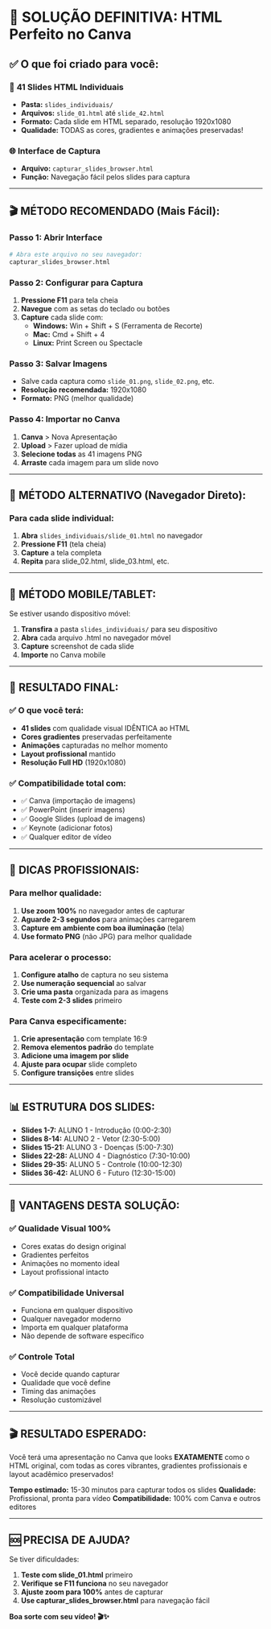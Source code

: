 # 🎯 SOLUÇÃO DEFINITIVA: HTML Perfeito no Canva

## ✅ O que foi criado para você:

### 📁 **41 Slides HTML Individuais**
- **Pasta:** `slides_individuais/`
- **Arquivos:** `slide_01.html` até `slide_42.html`
- **Formato:** Cada slide em HTML separado, resolução 1920x1080
- **Qualidade:** TODAS as cores, gradientes e animações preservadas!

### 🌐 **Interface de Captura**
- **Arquivo:** `capturar_slides_browser.html`
- **Função:** Navegação fácil pelos slides para captura

---

## 🎬 MÉTODO RECOMENDADO (Mais Fácil):

### **Passo 1: Abrir Interface**
```bash
# Abra este arquivo no seu navegador:
capturar_slides_browser.html
```

### **Passo 2: Configurar para Captura**
1. **Pressione F11** para tela cheia
2. **Navegue** com as setas do teclado ou botões
3. **Capture** cada slide com:
   - **Windows:** Win + Shift + S (Ferramenta de Recorte)
   - **Mac:** Cmd + Shift + 4
   - **Linux:** Print Screen ou Spectacle

### **Passo 3: Salvar Imagens**
- Salve cada captura como `slide_01.png`, `slide_02.png`, etc.
- **Resolução recomendada:** 1920x1080
- **Formato:** PNG (melhor qualidade)

### **Passo 4: Importar no Canva**
1. **Canva** > Nova Apresentação
2. **Upload** > Fazer upload de mídia
3. **Selecione todas** as 41 imagens PNG
4. **Arraste** cada imagem para um slide novo

---

## 🚀 MÉTODO ALTERNATIVO (Navegador Direto):

### **Para cada slide individual:**
1. **Abra** `slides_individuais/slide_01.html` no navegador
2. **Pressione F11** (tela cheia)
3. **Capture** a tela completa
4. **Repita** para slide_02.html, slide_03.html, etc.

---

## 📱 MÉTODO MOBILE/TABLET:

Se estiver usando dispositivo móvel:

1. **Transfira** a pasta `slides_individuais/` para seu dispositivo
2. **Abra** cada arquivo .html no navegador móvel
3. **Capture** screenshot de cada slide
4. **Importe** no Canva mobile

---

## 🎨 RESULTADO FINAL:

### ✅ **O que você terá:**
- **41 slides** com qualidade visual IDÊNTICA ao HTML
- **Cores gradientes** preservadas perfeitamente
- **Animações** capturadas no melhor momento
- **Layout profissional** mantido
- **Resolução Full HD** (1920x1080)

### ✅ **Compatibilidade total com:**
- ✅ Canva (importação de imagens)
- ✅ PowerPoint (inserir imagens)
- ✅ Google Slides (upload de imagens)
- ✅ Keynote (adicionar fotos)
- ✅ Qualquer editor de vídeo

---

## 🔧 DICAS PROFISSIONAIS:

### **Para melhor qualidade:**
1. **Use zoom 100%** no navegador antes de capturar
2. **Aguarde 2-3 segundos** para animações carregarem
3. **Capture em ambiente com boa iluminação** (tela)
4. **Use formato PNG** (não JPG) para melhor qualidade

### **Para acelerar o processo:**
1. **Configure atalho** de captura no seu sistema
2. **Use numeração sequencial** ao salvar
3. **Crie uma pasta** organizada para as imagens
4. **Teste com 2-3 slides** primeiro

### **Para Canva especificamente:**
1. **Crie apresentação** com template 16:9
2. **Remova elementos padrão** do template
3. **Adicione uma imagem por slide**
4. **Ajuste para ocupar** slide completo
5. **Configure transições** entre slides

---

## 📊 ESTRUTURA DOS SLIDES:

- **Slides 1-7:** ALUNO 1 - Introdução (0:00-2:30)
- **Slides 8-14:** ALUNO 2 - Vetor (2:30-5:00)
- **Slides 15-21:** ALUNO 3 - Doenças (5:00-7:30)
- **Slides 22-28:** ALUNO 4 - Diagnóstico (7:30-10:00)
- **Slides 29-35:** ALUNO 5 - Controle (10:00-12:30)
- **Slides 36-42:** ALUNO 6 - Futuro (12:30-15:00)

---

## 🎯 VANTAGENS DESTA SOLUÇÃO:

### ✅ **Qualidade Visual 100%**
- Cores exatas do design original
- Gradientes perfeitos
- Animações no momento ideal
- Layout profissional intacto

### ✅ **Compatibilidade Universal**
- Funciona em qualquer dispositivo
- Qualquer navegador moderno
- Importa em qualquer plataforma
- Não depende de software específico

### ✅ **Controle Total**
- Você decide quando capturar
- Qualidade que você define
- Timing das animações
- Resolução customizável

---

## 🎬 RESULTADO ESPERADO:

Você terá uma apresentação no Canva que looks **EXATAMENTE** como o HTML original, com todas as cores vibrantes, gradientes profissionais e layout acadêmico preservados!

**Tempo estimado:** 15-30 minutos para capturar todos os slides
**Qualidade:** Profissional, pronta para vídeo
**Compatibilidade:** 100% com Canva e outros editores

---

## 🆘 PRECISA DE AJUDA?

Se tiver dificuldades:

1. **Teste com slide_01.html** primeiro
2. **Verifique se F11 funciona** no seu navegador
3. **Ajuste zoom para 100%** antes de capturar
4. **Use capturar_slides_browser.html** para navegação fácil

**Boa sorte com seu vídeo! 🎬✨**